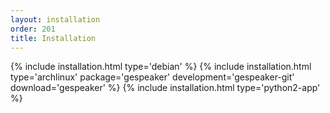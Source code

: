 ```yaml
---
layout: installation
order: 201
title: Installation
---
```

{% include installation.html type='debian' %}
{% include installation.html type='archlinux' package='gespeaker' development='gespeaker-git' download='gespeaker' %}
{% include installation.html type='python2-app' %}
